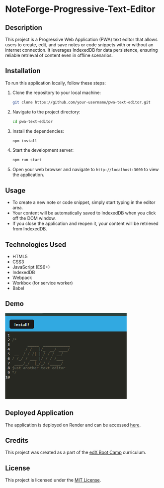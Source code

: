 # NoteForge-Progressive-Text-Editor

## Description

This project is a Progressive Web Application (PWA) text editor that allows users to create, edit, and save notes or code snippets with or without an internet connection. It leverages IndexedDB for data persistence, ensuring reliable retrieval of content even in offline scenarios.

## Installation

To run this application locally, follow these steps:

1. Clone the repository to your local machine:

   ```bash
   git clone https://github.com/your-username/pwa-text-editor.git
   ```

2. Navigate to the project directory:

   ```bash
   cd pwa-text-editor
   ```

3. Install the dependencies:

   ```bash
   npm install
   ```

4. Start the development server:

   ```bash
   npm run start
   ```

5. Open your web browser and navigate to `http://localhost:3000` to view the application.

## Usage

- To create a new note or code snippet, simply start typing in the editor area.
- Your content will be automatically saved to IndexedDB when you click off the DOM window.
- If you close the application and reopen it, your content will be retrieved from IndexedDB.

## Technologies Used

- HTML5
- CSS3
- JavaScript (ES6+)
- IndexedDB
- Webpack
- Workbox (for service worker)
- Babel

## Demo

![Website Demo](assets/JATE.png)

## Deployed Application

The application is deployed on Render and can be accessed [here](https://noteforge-progressive-text-editor.onrender.com).

## Credits

This project was created as a part of the [edX Boot Camp](https://bootcamp.edx.org/) curriculum.

## License

This project is licensed under the [MIT License](LICENSE).
